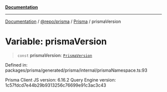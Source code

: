 [**Documentation**](../../../../../README.md)

***

[Documentation](../../../../../README.md) / [@repo/prisma](../../../README.md) / [Prisma](../README.md) / prismaVersion

# Variable: prismaVersion

> `const` **prismaVersion**: [`PrismaVersion`](../type-aliases/PrismaVersion.md)

Defined in: packages/prisma/generated/prisma/internal/prismaNamespace.ts:93

Prisma Client JS version: 6.16.2
Query Engine version: 1c57fdcd7e44b29b9313256c76699e91c3ac3c43
